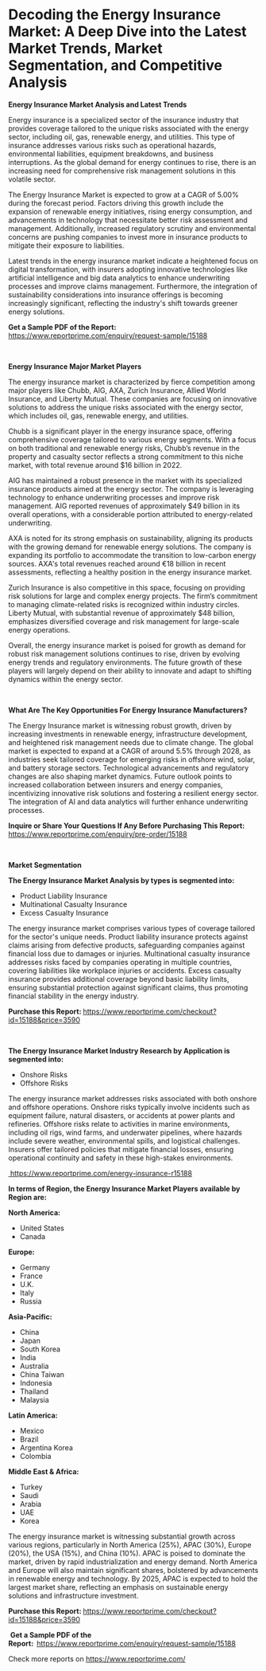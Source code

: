 <p><h1>Decoding the Energy Insurance Market: A Deep Dive into the Latest Market Trends, Market Segmentation, and Competitive Analysis</h1></p><p><strong>Energy Insurance Market Analysis and Latest Trends</strong></p>
<p><p>Energy insurance is a specialized sector of the insurance industry that provides coverage tailored to the unique risks associated with the energy sector, including oil, gas, renewable energy, and utilities. This type of insurance addresses various risks such as operational hazards, environmental liabilities, equipment breakdowns, and business interruptions. As the global demand for energy continues to rise, there is an increasing need for comprehensive risk management solutions in this volatile sector.</p><p>The Energy Insurance Market is expected to grow at a CAGR of 5.00% during the forecast period. Factors driving this growth include the expansion of renewable energy initiatives, rising energy consumption, and advancements in technology that necessitate better risk assessment and management. Additionally, increased regulatory scrutiny and environmental concerns are pushing companies to invest more in insurance products to mitigate their exposure to liabilities.</p><p>Latest trends in the energy insurance market indicate a heightened focus on digital transformation, with insurers adopting innovative technologies like artificial intelligence and big data analytics to enhance underwriting processes and improve claims management. Furthermore, the integration of sustainability considerations into insurance offerings is becoming increasingly significant, reflecting the industry's shift towards greener energy solutions.</p></p>
<p><strong>Get a Sample PDF of the Report:&nbsp;</strong> <a href="https://www.reportprime.com/enquiry/request-sample/15188?utm_campaign=3527&utm_medium=2&utm_source=Github&utm_content=ia&utm_term=20032025&utm_id=energy-insurance">https://www.reportprime.com/enquiry/request-sample/15188</a></p>
<p>&nbsp;</p>
<p><strong>Energy Insurance Major Market Players</strong></p>
<p><p>The energy insurance market is characterized by fierce competition among major players like Chubb, AIG, AXA, Zurich Insurance, Allied World Insurance, and Liberty Mutual. These companies are focusing on innovative solutions to address the unique risks associated with the energy sector, which includes oil, gas, renewable energy, and utilities.</p><p>Chubb is a significant player in the energy insurance space, offering comprehensive coverage tailored to various energy segments. With a focus on both traditional and renewable energy risks, Chubb’s revenue in the property and casualty sector reflects a strong commitment to this niche market, with total revenue around $16 billion in 2022.</p><p>AIG has maintained a robust presence in the market with its specialized insurance products aimed at the energy sector. The company is leveraging technology to enhance underwriting processes and improve risk management. AIG reported revenues of approximately $49 billion in its overall operations, with a considerable portion attributed to energy-related underwriting.</p><p>AXA is noted for its strong emphasis on sustainability, aligning its products with the growing demand for renewable energy solutions. The company is expanding its portfolio to accommodate the transition to low-carbon energy sources. AXA's total revenues reached around €18 billion in recent assessments, reflecting a healthy position in the energy insurance market.</p><p>Zurich Insurance is also competitive in this space, focusing on providing risk solutions for large and complex energy projects. The firm’s commitment to managing climate-related risks is recognized within industry circles. Liberty Mutual, with substantial revenue of approximately $48 billion, emphasizes diversified coverage and risk management for large-scale energy operations.</p><p>Overall, the energy insurance market is poised for growth as demand for robust risk management solutions continues to rise, driven by evolving energy trends and regulatory environments. The future growth of these players will largely depend on their ability to innovate and adapt to shifting dynamics within the energy sector.</p></p>
<p>&nbsp;</p>
<p><strong>What Are The Key Opportunities For Energy Insurance Manufacturers?</strong></p>
<p><p>The Energy Insurance market is witnessing robust growth, driven by increasing investments in renewable energy, infrastructure development, and heightened risk management needs due to climate change. The global market is expected to expand at a CAGR of around 5.5% through 2028, as industries seek tailored coverage for emerging risks in offshore wind, solar, and battery storage sectors. Technological advancements and regulatory changes are also shaping market dynamics. Future outlook points to increased collaboration between insurers and energy companies, incentivizing innovative risk solutions and fostering a resilient energy sector. The integration of AI and data analytics will further enhance underwriting processes.</p></p>
<p><strong>Inquire or Share Your Questions If Any Before Purchasing This Report:</strong> <a href="https://www.reportprime.com/enquiry/pre-order/15188?utm_campaign=3527&utm_medium=2&utm_source=Github&utm_content=ia&utm_term=20032025&utm_id=energy-insurance">https://www.reportprime.com/enquiry/pre-order/15188</a></p>
<p>&nbsp;</p>
<p><strong>Market Segmentation</strong></p>
<p><strong>The Energy Insurance Market Analysis by types is segmented into:</strong></p>
<p><ul><li>Product Liability Insurance</li><li>Multinational Casualty Insurance</li><li>Excess Casualty Insurance</li></ul></p>
<p><p>The energy insurance market comprises various types of coverage tailored for the sector's unique needs. Product liability insurance protects against claims arising from defective products, safeguarding companies against financial loss due to damages or injuries. Multinational casualty insurance addresses risks faced by companies operating in multiple countries, covering liabilities like workplace injuries or accidents. Excess casualty insurance provides additional coverage beyond basic liability limits, ensuring substantial protection against significant claims, thus promoting financial stability in the energy industry.</p></p>
<p><strong>Purchase this Report:&nbsp;</strong><a href="https://www.reportprime.com/checkout?id=15188&price=3590&utm_campaign=3527&utm_medium=2&utm_source=Github&utm_content=ia&utm_term=20032025&utm_id=energy-insurance">https://www.reportprime.com/checkout?id=15188&price=3590</a></p>
<p>&nbsp;</p>
<p><strong>The Energy Insurance Market Industry Research by Application is segmented into:</strong></p>
<p><ul><li>Onshore Risks</li><li>Offshore Risks</li></ul></p>
<p><p>The energy insurance market addresses risks associated with both onshore and offshore operations. Onshore risks typically involve incidents such as equipment failure, natural disasters, or accidents at power plants and refineries. Offshore risks relate to activities in marine environments, including oil rigs, wind farms, and underwater pipelines, where hazards include severe weather, environmental spills, and logistical challenges. Insurers offer tailored policies that mitigate financial losses, ensuring operational continuity and safety in these high-stakes environments.</p></p>
<p><a href="https://www.reportprime.com/energy-insurance-r15188?utm_campaign=3527&utm_medium=2&utm_source=Github&utm_content=ia&utm_term=20032025&utm_id=energy-insurance">&nbsp;https://www.reportprime.com/energy-insurance-r15188</a></p>
<p><strong>In terms of Region, the Energy Insurance Market Players available by Region are:</strong></p>
<p>
    <p> <strong> North America: </strong>
        <ul>
            <li>United States</li>
            <li>Canada</li>
        </ul>
        </p> 
    <p> <strong> Europe: </strong>
        <ul>
            <li>Germany</li>
            <li>France</li>
            <li>U.K.</li>
            <li>Italy</li>
            <li>Russia</li>
        </ul>
        </p> 
    <p> <strong> Asia-Pacific: </strong>
        <ul>
            <li>China</li>
            <li>Japan</li>
            <li>South Korea</li>
            <li>India</li>
            <li>Australia</li>
            <li>China Taiwan</li>
            <li>Indonesia</li>
            <li>Thailand</li>
            <li>Malaysia</li>
        </ul>
        </p> 
    <p> <strong> Latin America: </strong>
        <ul>
            <li>Mexico</li>
            <li>Brazil</li>
            <li>Argentina Korea</li>
            <li>Colombia</li>
        </ul>
        </p> 
    <p> <strong> Middle East & Africa: </strong>
        <ul>
            <li>Turkey</li>
            <li>Saudi</li>
            <li>Arabia</li>
            <li>UAE</li>
            <li>Korea</li>
        </ul>
    </p>
    </p>
<p><p>The energy insurance market is witnessing substantial growth across various regions, particularly in North America (25%), APAC (30%), Europe (20%), the USA (15%), and China (10%). APAC is poised to dominate the market, driven by rapid industrialization and energy demand. North America and Europe will also maintain significant shares, bolstered by advancements in renewable energy and technology. By 2025, APAC is expected to hold the largest market share, reflecting an emphasis on sustainable energy solutions and infrastructure investment.</p></p>
<p><strong>Purchase this Report: </strong><a href="https://www.reportprime.com/checkout?id=15188&price=3590&utm_campaign=3527&utm_medium=2&utm_source=Github&utm_content=ia&utm_term=20032025&utm_id=energy-insurance">https://www.reportprime.com/checkout?id=15188&price=3590</a></p>
<p>&nbsp;<strong>Get a Sample PDF of the Report:&nbsp;&nbsp;</strong><a href="https://www.reportprime.com/enquiry/request-sample/15188?utm_campaign=3527&utm_medium=2&utm_source=Github&utm_content=ia&utm_term=20032025&utm_id=energy-insurance">https://www.reportprime.com/enquiry/request-sample/15188</a></p>
<p><strong></strong></p>
<p>Check more reports on <a href="https://www.reportprime.com/?utm_campaign=3527&utm_medium=2&utm_source=Github&utm_content=ia&utm_term=20032025&utm_id=energy-insurance">https://www.reportprime.com/</a></p>